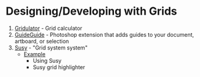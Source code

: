 # Designing/Developing with Grids

1. [Gridulator](http://gridulator.com/) - Grid calculator
1. [GuideGuide](http://guideguide.me/) - Photoshop extension that adds guides to your document, artboard, or selection
1. [Susy](http://susy.oddbird.net/) - "Grid system system"
	- [Example](susy-demo/index.html)
		- Using Susy
		- Susy grid highlighter
